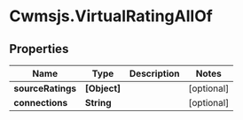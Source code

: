 # Cwmsjs.VirtualRatingAllOf

## Properties

Name | Type | Description | Notes
------------ | ------------- | ------------- | -------------
**sourceRatings** | **[Object]** |  | [optional] 
**connections** | **String** |  | [optional] 


